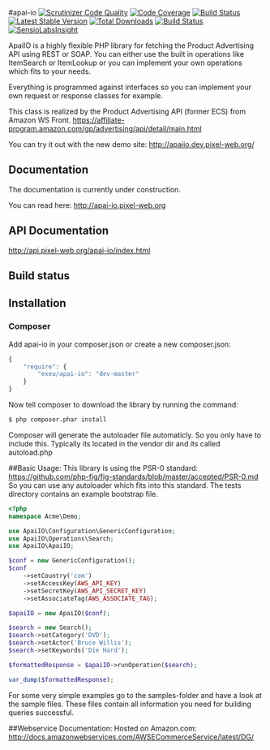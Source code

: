 #apai-io
[![Scrutinizer Code Quality](https://scrutinizer-ci.com/g/Exeu/apai-io/badges/quality-score.png?b=master)](https://scrutinizer-ci.com/g/Exeu/apai-io/?branch=master)
[![Code Coverage](https://scrutinizer-ci.com/g/Exeu/apai-io/badges/coverage.png?b=master)](https://scrutinizer-ci.com/g/Exeu/apai-io/?branch=master)
[![Build Status](https://scrutinizer-ci.com/g/Exeu/apai-io/badges/build.png?b=master)](https://scrutinizer-ci.com/g/Exeu/apai-io/build-status/master)
[![Latest Stable Version](https://poser.pugx.org/exeu/apai-io/v/stable.svg)](https://packagist.org/packages/exeu/apai-io) [![Total Downloads](https://poser.pugx.org/exeu/apai-io/downloads.svg)](https://packagist.org/packages/exeu/apai-io)
[![Build Status](https://travis-ci.org/Exeu/apai-io.png?branch=master)](https://travis-ci.org/Exeu/apai-io)
[![SensioLabsInsight](https://insight.sensiolabs.com/projects/9b802be9-541d-4008-b56c-9c9f5baece8b/mini.png)](https://insight.sensiolabs.com/projects/9b802be9-541d-4008-b56c-9c9f5baece8b)

ApaiIO is a highly flexible PHP library for fetching the Product Advertising API using REST or SOAP.
You can either use the built in operations like ItemSearch or ItemLookup or you can implement your own operations which fits to your needs.

Everything is programmed against interfaces so you can implement your own request or response classes for example.

This class is realized by the Product Advertising API (former ECS) from Amazon WS Front. https://affiliate-program.amazon.com/gp/advertising/api/detail/main.html

You can try it out with the new demo site: http://apaiio.dev.pixel-web.org/

## Documentation

The documentation is currently under construction.

You can read here: http://apai-io.pixel-web.org

## API Documentation

http://api.pixel-web.org/apai-io/index.html

## Build status

## Installation

### Composer

Add apai-io in your composer.json or create a new composer.json:

```js
{
    "require": {
        "exeu/apai-io": "dev-master"
    }
}
```

Now tell composer to download the library by running the command:

``` bash
$ php composer.phar install
```

Composer will generate the autoloader file automaticly. So you only have to include this.
Typically its located in the vendor dir and its called autoload.php

##Basic Usage:
This library is using the PSR-0 standard: https://github.com/php-fig/fig-standards/blob/master/accepted/PSR-0.md
So you can use any autoloader which fits into this standard.
The tests directory contains an example bootstrap file.

``` php
<?php
namespace Acme\Demo;

use ApaiIO\Configuration\GenericConfiguration;
use ApaiIO\Operations\Search;
use ApaiIO\ApaiIO;

$conf = new GenericConfiguration();
$conf
    ->setCountry('com')
    ->setAccessKey(AWS_API_KEY)
    ->setSecretKey(AWS_API_SECRET_KEY)
    ->setAssociateTag(AWS_ASSOCIATE_TAG);

$apaiIO = new ApaiIO($conf);

$search = new Search();
$search->setCategory('DVD');
$search->setActor('Bruce Willis');
$search->setKeywords('Die Hard');

$formattedResponse = $apaiIO->runOperation($search);

var_dump($formattedResponse);
```

For some very simple examples go to the samples-folder and have a look at the sample files.
These files contain all information you need for building queries successful.

##Webservice Documentation:
Hosted on Amazon.com:
http://docs.amazonwebservices.com/AWSECommerceService/latest/DG/
